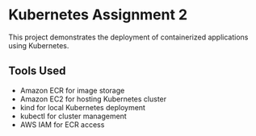 # Kubernetes Assignment 2
This project demonstrates the deployment of containerized applications using Kubernetes.

## Tools Used
- Amazon ECR for image storage
- Amazon EC2 for hosting Kubernetes cluster
- kind for local Kubernetes deployment
- kubectl for cluster management
- AWS IAM for ECR access